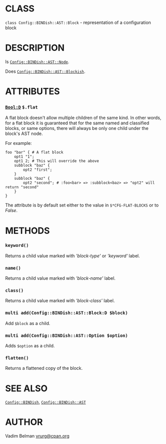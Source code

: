 CLASS
=====

`class Config::BINDish::AST::Block` - representation of a configuration block

DESCRIPTION
===========

Is [`Config::BINDish::AST::Node`](https://github.com/vrurg/raku-Config-BINDish/blob/v0.0.4/docs/md/Config/BINDish/AST/Node.md).

Does [`Config::BINDish::AST::Blockish`](https://github.com/vrurg/raku-Config-BINDish/blob/v0.0.4/docs/md/Config/BINDish/AST/Blockish.md).

ATTRIBUTES
==========

### [`Bool:D`](https://docs.raku.org/type/Bool) `$.flat`

A flat block doesn't allow multiple children of the same kind. In other words, for a flat block it is guaranteed that for the same named and classified blocks, or same options, there will always be only one child under the block's AST node.

For example:

    foo "bar" { # A flat block
        opt1 "1";
        opt1 2; # This will override the above
        subblock "baz" {
            opt2 "first";
        }
        subblock "baz" {
            opt2 "second"; # :foo<bar> => :subblock<baz> => "opt2" will return "second"
        }
    }

The attribute is by default set either to the value in `$*CFG-FLAT-BLOCKS` or to *False*.

METHODS
=======

### `keyword()`

Returns a child value marked with *'block-type'* or *'keyword'* label.

### `name()`

Returns a child value marked with *'block-name'* label.

### `class()`

Returns a child value marked with *'block-class'* label.

### `multi add(Config::BINDish::AST::Block:D $block)`

Add `$block` as a child.

### `multi add(Config::BINDish::AST::Option $option)`

Adds `$option` as a child.

### `flatten()`

Returns a flattened copy of the block.

SEE ALSO
========

[`Config::BINDish`](https://github.com/vrurg/raku-Config-BINDish/blob/v0.0.4/docs/md/Config/BINDish.md), [`Config::BINDish::AST`](https://github.com/vrurg/raku-Config-BINDish/blob/v0.0.4/docs/md/Config/BINDish/AST.md)

AUTHOR
======

Vadim Belman <vrurg@cpan.org>

